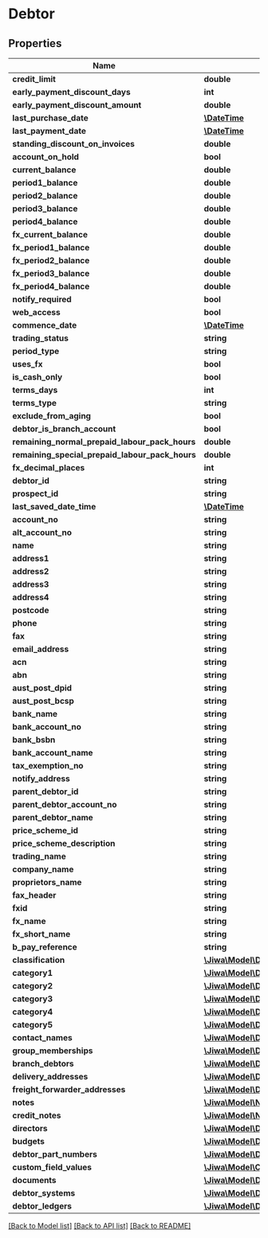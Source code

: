 # Debtor

## Properties
Name | Type | Description | Notes
------------ | ------------- | ------------- | -------------
**credit_limit** | **double** |  | [optional] 
**early_payment_discount_days** | **int** |  | [optional] 
**early_payment_discount_amount** | **double** |  | [optional] 
**last_purchase_date** | [**\DateTime**](\DateTime.md) |  | [optional] 
**last_payment_date** | [**\DateTime**](\DateTime.md) |  | [optional] 
**standing_discount_on_invoices** | **double** |  | [optional] 
**account_on_hold** | **bool** |  | [optional] 
**current_balance** | **double** |  | [optional] 
**period1_balance** | **double** |  | [optional] 
**period2_balance** | **double** |  | [optional] 
**period3_balance** | **double** |  | [optional] 
**period4_balance** | **double** |  | [optional] 
**fx_current_balance** | **double** |  | [optional] 
**fx_period1_balance** | **double** |  | [optional] 
**fx_period2_balance** | **double** |  | [optional] 
**fx_period3_balance** | **double** |  | [optional] 
**fx_period4_balance** | **double** |  | [optional] 
**notify_required** | **bool** |  | [optional] 
**web_access** | **bool** |  | [optional] 
**commence_date** | [**\DateTime**](\DateTime.md) |  | [optional] 
**trading_status** | **string** |  | [optional] 
**period_type** | **string** |  | [optional] 
**uses_fx** | **bool** |  | [optional] 
**is_cash_only** | **bool** |  | [optional] 
**terms_days** | **int** |  | [optional] 
**terms_type** | **string** |  | [optional] 
**exclude_from_aging** | **bool** |  | [optional] 
**debtor_is_branch_account** | **bool** |  | [optional] 
**remaining_normal_prepaid_labour_pack_hours** | **double** |  | [optional] 
**remaining_special_prepaid_labour_pack_hours** | **double** |  | [optional] 
**fx_decimal_places** | **int** |  | [optional] 
**debtor_id** | **string** |  | [optional] 
**prospect_id** | **string** |  | [optional] 
**last_saved_date_time** | [**\DateTime**](\DateTime.md) |  | [optional] 
**account_no** | **string** |  | [optional] 
**alt_account_no** | **string** |  | [optional] 
**name** | **string** |  | [optional] 
**address1** | **string** |  | [optional] 
**address2** | **string** |  | [optional] 
**address3** | **string** |  | [optional] 
**address4** | **string** |  | [optional] 
**postcode** | **string** |  | [optional] 
**phone** | **string** |  | [optional] 
**fax** | **string** |  | [optional] 
**email_address** | **string** |  | [optional] 
**acn** | **string** |  | [optional] 
**abn** | **string** |  | [optional] 
**aust_post_dpid** | **string** |  | [optional] 
**aust_post_bcsp** | **string** |  | [optional] 
**bank_name** | **string** |  | [optional] 
**bank_account_no** | **string** |  | [optional] 
**bank_bsbn** | **string** |  | [optional] 
**bank_account_name** | **string** |  | [optional] 
**tax_exemption_no** | **string** |  | [optional] 
**notify_address** | **string** |  | [optional] 
**parent_debtor_id** | **string** |  | [optional] 
**parent_debtor_account_no** | **string** |  | [optional] 
**parent_debtor_name** | **string** |  | [optional] 
**price_scheme_id** | **string** |  | [optional] 
**price_scheme_description** | **string** |  | [optional] 
**trading_name** | **string** |  | [optional] 
**company_name** | **string** |  | [optional] 
**proprietors_name** | **string** |  | [optional] 
**fax_header** | **string** |  | [optional] 
**fxid** | **string** |  | [optional] 
**fx_name** | **string** |  | [optional] 
**fx_short_name** | **string** |  | [optional] 
**b_pay_reference** | **string** |  | [optional] 
**classification** | [**\Jiwa\Model\DebtorClassification**](DebtorClassification.md) |  | [optional] 
**category1** | [**\Jiwa\Model\DebtorCategory**](DebtorCategory.md) |  | [optional] 
**category2** | [**\Jiwa\Model\DebtorCategory**](DebtorCategory.md) |  | [optional] 
**category3** | [**\Jiwa\Model\DebtorCategory**](DebtorCategory.md) |  | [optional] 
**category4** | [**\Jiwa\Model\DebtorCategory**](DebtorCategory.md) |  | [optional] 
**category5** | [**\Jiwa\Model\DebtorCategory**](DebtorCategory.md) |  | [optional] 
**contact_names** | [**\Jiwa\Model\DebtorContactName[]**](DebtorContactName.md) |  | [optional] 
**group_memberships** | [**\Jiwa\Model\DebtorGroupMembership[]**](DebtorGroupMembership.md) |  | [optional] 
**branch_debtors** | [**\Jiwa\Model\DebtorBranchDebtor[]**](DebtorBranchDebtor.md) |  | [optional] 
**delivery_addresses** | [**\Jiwa\Model\DebtorDeliveryAddress[]**](DebtorDeliveryAddress.md) |  | [optional] 
**freight_forwarder_addresses** | [**\Jiwa\Model\DebtorFreightForwarderAddress[]**](DebtorFreightForwarderAddress.md) |  | [optional] 
**notes** | [**\Jiwa\Model\Note[]**](Note.md) |  | [optional] 
**credit_notes** | [**\Jiwa\Model\Note[]**](Note.md) |  | [optional] 
**directors** | [**\Jiwa\Model\DebtorDirector[]**](DebtorDirector.md) |  | [optional] 
**budgets** | [**\Jiwa\Model\DebtorBudget[]**](DebtorBudget.md) |  | [optional] 
**debtor_part_numbers** | [**\Jiwa\Model\DebtorPartNumber[]**](DebtorPartNumber.md) |  | [optional] 
**custom_field_values** | [**\Jiwa\Model\CustomFieldValue[]**](CustomFieldValue.md) |  | [optional] 
**documents** | [**\Jiwa\Model\Document[]**](Document.md) |  | [optional] 
**debtor_systems** | [**\Jiwa\Model\DebtorSystem[]**](DebtorSystem.md) |  | [optional] 
**debtor_ledgers** | [**\Jiwa\Model\DebtorLedger[]**](DebtorLedger.md) |  | [optional] 

[[Back to Model list]](../README.md#documentation-for-models) [[Back to API list]](../README.md#documentation-for-api-endpoints) [[Back to README]](../README.md)


